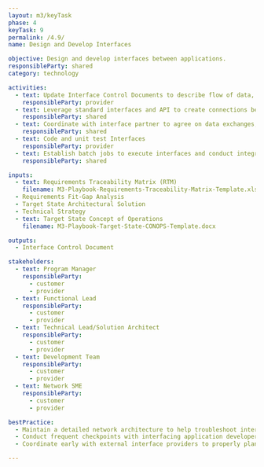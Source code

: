 ```yaml
---
layout: m3/keyTask
phase: 4
keyTask: 9
permalink: /4.9/
name: Design and Develop Interfaces

objective: Design and develop interfaces between applications.
responsibleParty: shared
category: technology

activities:
  - text: Update Interface Control Documents to describe flow of data, security, controls, and processes.
    responsibleParty: provider
  - text: Leverage standard interfaces and API to create connections between applications
    responsibleParty: shared
  - text: Coordinate with interface partner to agree on data exchanges, integration methods & test timeframes
    responsibleParty: shared
  - text: Code and unit test Interfaces
    responsibleParty: provider
  - text: Establish batch jobs to execute interfaces and conduct integration testing
    responsibleParty: shared

inputs:
  - text: Requirements Traceability Matrix (RTM)
    filename: M3-Playbook-Requirements-Traceability-Matrix-Template.xlsx
  - Requirements Fit-Gap Analysis
  - Target State Architectural Solution
  - Technical Strategy
  - text: Target State Concept of Operations
    filename: M3-Playbook-Target-State-CONOPS-Template.docx

outputs:
  - Interface Control Document

stakeholders:
  - text: Program Manager
    responsibleParty:
      - customer
      - provider
  - text: Functional Lead
    responsibleParty:
      - customer
      - provider
  - text: Technical Lead/Solution Architect
    responsibleParty:
      - customer
      - provider
  - text: Development Team
    responsibleParty:
      - customer
      - provider
  - text: Network SME
    responsibleParty:
      - customer
      - provider

bestPractice:
  - Maintain a detailed network architecture to help troubleshoot interface design and development issues
  - Conduct frequent checkpoints with interfacing application developers between customer and provider
  - Coordinate early with external interface providers to properly plan testing windows

---
```

